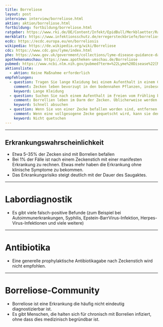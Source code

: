 ```yaml
---
title: Borreliose
layout: post
interview: interview/borreliose.html
aktion: aktion/borreliose.html
fortbildung: fortbildung/borreliose.html
ratgeber: https://www.rki.de/DE/Content/Infekt/EpidBull/Merkblaetter/Ratgeber_LymeBorreliose.html
merkblatt: https://www.infektionsschutz.de/erregersteckbriefe/borreliose/
ecdc: https://ecdc.europa.eu/en/borreliosis
wikipedia: https://de.wikipedia.org/wiki/Borreliose
cdc: https://www.cdc.gov/lyme/index.html
phe: https://www.gov.uk/government/collections/lyme-disease-guidance-data-and-analysis
apothekenumschau: https://www.apotheken-umschau.de/Borreliose
pubmed: https://www.ncbi.nlm.nih.gov/pubmed?term=%22Lyme%20Disease%22[Mesh]
aktionsliste:
  - aktion: Keine Maßnahme erforderlich
empfehlungen:
  - question: Tragen Sie lange Kleidung bei einem Aufenthalt in einem Gelände mit bodennahen Pflanzen! Bodennahe Pflanzen heißt hohes Gras, Kraut, Farne, Strauchwerk.
    comment: Zecken leben bevorzugt in den bodennahen Pflanzen, insbesondere Gräser und Büsche bis max. 1,5m (nicht auf Bäumen). Dort warten sie auf eine CO2-Quelle und wenn dann etwas direkt in der Nähe vorbeigeht klammern sie sich daran fest.
    keyword: Lange Kleidung
  - question: Suchen Sie nach einem Aufenthalt im Freien vom Frühling bis Herbst sich selber nach Zecken ab!
    comment: Borrellien leben im Darm der Zecken. Üblicherweise werden die Bakterien erst nach ein paar Stunden von den Zecken in die Menschen abgegeben. Je schneller eine Zecke entfernt wird, desto geringer die Gefahr der Übertragung.
    keyword: Schnell absuchen
  - question: Wenn Sie von einer Zecke befallen worden sind, entfernen Sie die Zecke ohne sie zu quetschen, am besten mit einer speziellen Pinzette.
    comment: Wenn eine vollgesogene Zecke gequetscht wird, kann sie den Erreger abgeben.
    keyword: Nicht quetschen
---
```




---
## Erkrankungswahrscheinlichkeit

* Etwa 5–35% der Zecken sind mit Borrelien befallen
* Bei 1% der Fälle ist nach einem Zeckenstich mit einer manifesten Erkrankung zu rechnen. Etwas mehr haben die Erkrankung ohne klinische Symptome zu bekommen.
* Das Erkrankungsrisiko steigt deutlich mit der Dauer des Saugaktes.

---
# Labordiagnostik
* Es gibt viele falsch-positive Befunde (zum Beispiel bei Autoimmunerkrankungen, Syphilis, Epstein-BarrVirus-Infektion, Herpes-Virus-Infektionen und viele weitere)

---
# Antibiotika
* Eine generelle prophylaktische Antibiotikagabe nach Zeckenstich wird nicht empfohlen.
---
# Borreliose-Community
* Borreliose ist eine Erkrankung die häufig nicht eindeutig diagnostizierbar ist.
* Es gibt Menschen, die halten sich für chronisch mit Borrelien infiziert, ohne dass dies medizinisch begründbar ist.
